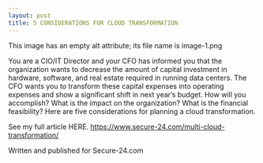 ```yaml
---
layout: post
title: 5 CONSIDERATIONS FOR CLOUD TRANSFORMATION
---
```


This image has an empty alt attribute; its file name is image-1.png
﻿

You are a CIO/IT Director and your CFO has informed you that the organization wants to decrease the amount of capital investment in hardware, software, and real estate required in running data centers.  The CFO wants you to transform these capital expenses into operating expenses and show a significant shift in next year’s budget.  How will you accomplish?  What is the impact on the organization?  What is the financial feasibility? Here are five considerations for planning a cloud transformation.

See my full article HERE. https://www.secure-24.com/multi-cloud-transformation/

Written and published for Secure-24.com

﻿
